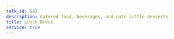 ```yaml
---
talk_id: 502
description: Catered food, beverages, and cute little desserts
title: Lunch Break
service: true
---
```


